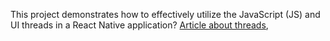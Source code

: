 This project demonstrates how to effectively utilize the JavaScript (JS) and UI threads in a React Native application? [Article about threads](https://medium.com/@codersauthority/react-native-threads-and-how-they-communicate-with-each-other-72d521fe8738),
